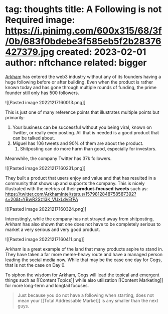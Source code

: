 tag: thoughts
title: A Following is not Required
image: https://i.pinimg.com/600x315/68/3f/0b/683f0bdebe3f585eb5f2b28376427379.jpg
created: 2023-02-01
author: nftchance
related: bigger
===

[Arkham](https://www.arkhamintelligence.com/) has entered the web3 industry without any of its founders having a huge following before or after building. Even when the product is rather known today and has gone through multiple rounds of funding, the prime founder still only has 500 followers.

![[Pasted image 20221217160013.png]]

This is just one of many reference points that illustrates multiple points but primarily:

1. Your business can be successful without you being viral, known on Twitter, or really even posting. All that is needed is a good product that can be talked about.
2. Miguel has 106 tweets and 90% of them are about the product.
   1. Shitposting can do more harm than good, especially for investors.

Meanwhile, the company Twitter has 37k followers.

![[Pasted image 20221217160231.png]]

They built a product that users enjoy and value and that has resulted in a community that shows up and supports the company. This is nicely illustrated with the metrics of their **product-focused tweets** such as: https://twitter.com/ArkhamIntel/status/1579812848758587392?s=20&t=YBwR2Sz13K_VUxLdvEfPA

![[Pasted image 20221217160324.png]]

Interestingly, while the company has not strayed away from shitposting, Arkham has also shown that one does not have to be completely serious to market a very serious and very good product.

![[Pasted image 20221217160411.png]]

Arkham is a great example of the land that many products aspire to stand in. They have taken a far more meme-heavy route and have a managed person leading the social media now. While that may be the case one day for Cogs, that is not the case on Day 0.

To siphon the wisdom for Arkham, Cogs will lead the topical and emergent things such as [[Content Topics]] while also utilization [[Content Marketing]] for more long-term and longtail focuses.

> Just because you do not have a following when starting, does not mean your [[Total Addressable Market]] is any smaller than the next guys.
